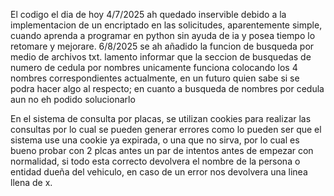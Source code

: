 El codigo el dia de hoy 4/7/2025 ah quedado inservible debido a la implementacion de un encriptado en las solicitudes, aparentemente simple, cuando aprenda a programar en python sin ayuda de ia y posea tiempo lo retomare y mejorare.
6/8/2025 se ah añadido la funcion de busqueda por medio de archivos txt.
lamento informar que la seccion de busquedas de numero de cedula por nombres unicamente funciona colocando los 4 nombres correspondientes actualmente, en un futuro quien sabe si se podra hacer algo al respecto; en cuanto a busqueda de nombres por cedula aun no eh podido solucionarlo



En el sistema de consulta por placas, se utilizan cookies para realizar las consultas por lo cual se pueden generar errores como lo pueden ser que el sistema use una cookie ya expirada, o una que no sirva, por lo cual es bueno probar con 2 plcas antes un par de intentos antes de empezar con normalidad, si todo esta correcto devolvera el nombre de la persona o entidad dueña del vehiculo, en caso de un error nos devolvera una linea llena de x.

